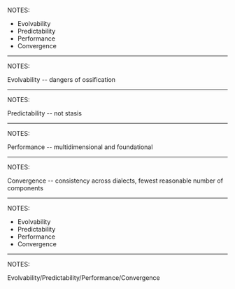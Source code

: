 <!-- .slide: data-background="./antikythera.jpg" -->
<!-- .slide: data-background-size="105%" -->

NOTES:

* Evolvability
* Predictability
* Performance
* Convergence

---

<!-- .slide: data-background="./babbage.jpg" -->
<!-- .slide: data-background-size="100%" -->

NOTES:

Evolvability -- dangers of ossification

---

<!-- .slide: data-background="./tides.jpg" -->
<!-- .slide: data-background-size="100%" -->

NOTES:

Predictability -- not stasis

---

<!-- .slide: data-background="./quantum.jpg" -->
<!-- .slide: data-background-size="100%" -->

NOTES:

Performance -- multidimensional and foundational

---

<!-- .slide: data-background="./integrator.jpg" -->
<!-- .slide: data-background-size="100%" -->

NOTES:

Convergence -- consistency across dialects, fewest reasonable number of components

---

<!-- .slide: data-background-color="black" -->

<div class="fragment absolute top-0 left-0 quarter"  style="background-image: url('./babbage.jpg')"></div>
<div class="fragment absolute top-0 right-0 quarter" style="background-image: url('./tides.jpg')"></div>
<div class="fragment absolute bottom-0 right-0 quarter" style="background-image: url('./quantum.jpg')"></div>
<div class="fragment absolute bottom-0 left-0 quarter" style="background-image: url('./integrator.jpg')"></div>

NOTES:

* Evolvability
* Predictability
* Performance
* Convergence

---

<!-- .slide: data-background="./antikythera.jpg" -->
<!-- .slide: data-background-size="105%" -->

NOTES:

Evolvability/Predictability/Performance/Convergence
